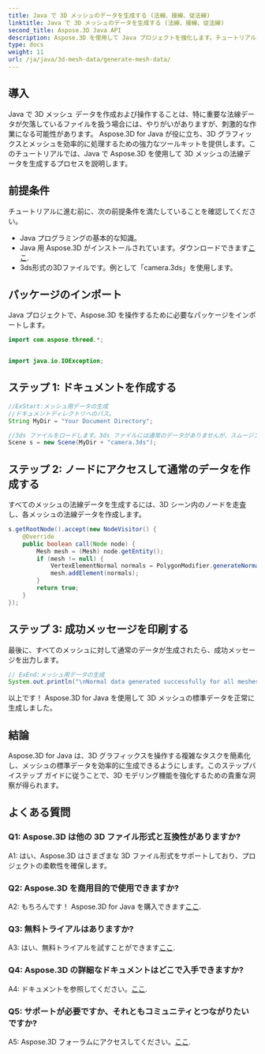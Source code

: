 ```yaml
---
title: Java で 3D メッシュのデータを生成する (法線、接線、従法線)
linktitle: Java で 3D メッシュのデータを生成する (法線、接線、従法線)
second_title: Aspose.3D Java API
description: Aspose.3D を使用して Java プロジェクトを強化します。チュートリアルに従って、3D メッシュの法線データを簡単に生成します。 3D グラフィックスを簡単に体験できます。
type: docs
weight: 11
url: /ja/java/3d-mesh-data/generate-mesh-data/
---
```

## 導入

Java で 3D メッシュ データを作成および操作することは、特に重要な法線データが欠落しているファイルを扱う場合には、やりがいがありますが、刺激的な作業になる可能性があります。 Aspose.3D for Java が役に立ち、3D グラフィックスとメッシュを効率的に処理するための強力なツールキットを提供します。このチュートリアルでは、Java で Aspose.3D を使用して 3D メッシュの法線データを生成するプロセスを説明します。

## 前提条件

チュートリアルに進む前に、次の前提条件を満たしていることを確認してください。

- Java プログラミングの基本的な知識。
- Java 用 Aspose.3D がインストールされています。ダウンロードできます[ここ](https://releases.aspose.com/3d/java/).
- 3ds形式の3Dファイルです。例として「camera.3ds」を使用します。

## パッケージのインポート

Java プロジェクトで、Aspose.3D を操作するために必要なパッケージをインポートします。

```java
import com.aspose.threed.*;


import java.io.IOException;
```

## ステップ 1: ドキュメントを作成する

```java
//ExStart:メッシュ用データの生成
//ドキュメントディレクトリへのパス。
String MyDir = "Your Document Directory";

//3ds ファイルをロードします。3ds ファイルには通常のデータがありませんが、スムージング グループがあります。
Scene s = new Scene(MyDir + "camera.3ds");
```

## ステップ 2: ノードにアクセスして通常のデータを作成する

すべてのメッシュの法線データを生成するには、3D シーン内のノードを走査し、各メッシュの法線データを作成します。

```java
s.getRootNode().accept(new NodeVisitor() {
    @Override
    public boolean call(Node node) {
        Mesh mesh = (Mesh) node.getEntity();
        if (mesh != null) {
            VertexElementNormal normals = PolygonModifier.generateNormal(mesh);
            mesh.addElement(normals);
        }
        return true;
    }
});
```

## ステップ 3: 成功メッセージを印刷する

最後に、すべてのメッシュに対して通常のデータが生成されたら、成功メッセージを出力します。

```java
// ExEnd:メッシュ用データの生成
System.out.println("\nNormal data generated successfully for all meshes.");
```

以上です！ Aspose.3D for Java を使用して 3D メッシュの標準データを正常に生成しました。

## 結論

Aspose.3D for Java は、3D グラフィックスを操作する複雑なタスクを簡素化し、メッシュの標準データを効率的に生成できるようにします。このステップバイステップ ガイドに従うことで、3D モデリング機能を強化するための貴重な洞察が得られます。

## よくある質問

### Q1: Aspose.3D は他の 3D ファイル形式と互換性がありますか?

A1: はい、Aspose.3D はさまざまな 3D ファイル形式をサポートしており、プロジェクトの柔軟性を確保します。

### Q2: Aspose.3D を商用目的で使用できますか?

 A2: もちろんです！ Aspose.3D for Java を購入できます[ここ](https://purchase.aspose.com/buy).

### Q3: 無料トライアルはありますか?

 A3: はい、無料トライアルを試すことができます[ここ](https://releases.aspose.com/).

### Q4: Aspose.3D の詳細なドキュメントはどこで入手できますか?

 A4: ドキュメントを参照してください。[ここ](https://reference.aspose.com/3d/java/).

### Q5: サポートが必要ですか、それともコミュニティとつながりたいですか?

 A5: Aspose.3D フォーラムにアクセスしてください。[ここ](https://forum.aspose.com/c/3d/18).